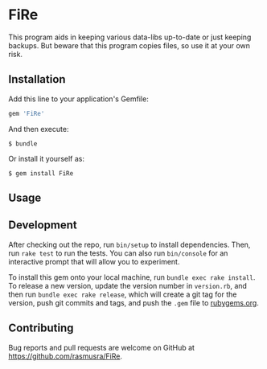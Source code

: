 # FiRe

This program aids in keeping various data-libs up-to-date or just keeping
backups. But beware that this program copies files, so use it at your own risk.

## Installation

Add this line to your application's Gemfile:

```ruby
gem 'FiRe'
```

And then execute:

    $ bundle

Or install it yourself as:

    $ gem install FiRe

## Usage

## Development

After checking out the repo, run `bin/setup` to install dependencies. Then, run `rake test` to run the tests. You can also run `bin/console` for an interactive prompt that will allow you to experiment.

To install this gem onto your local machine, run `bundle exec rake install`. To release a new version, update the version number in `version.rb`, and then run `bundle exec rake release`, which will create a git tag for the version, push git commits and tags, and push the `.gem` file to [rubygems.org](https://rubygems.org).

## Contributing

Bug reports and pull requests are welcome on GitHub at https://github.com/rasmusra/FiRe.

